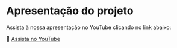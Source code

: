 # Apresentação do projeto
Assista à nossa apresentação no YouTube clicando no link abaixo:

🔗 [Assista no YouTube](https://youtu.be/DP4RXECijaE)
